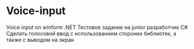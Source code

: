 # Voice-input
Voice input on winform .NET
Тестовое задание на junior разработчик C#
Сделать голосовой ввод с использованием стороних библиотек, а также с выводом  на  экран
